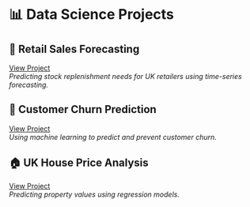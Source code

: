# 📊 Data Science Projects  

## 🏬 **Retail Sales Forecasting**  
[View Project](projects/uk-retail-sales/)  
*Predicting stock replenishment needs for UK retailers using time-series forecasting.*  

## 🛒 **Customer Churn Prediction**  
[View Project](projects/customer-churn/)  
*Using machine learning to predict and prevent customer churn.*  

## 🏠 **UK House Price Analysis**  
[View Project](projects/house-price/)  
*Predicting property values using regression models.*
